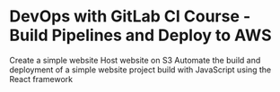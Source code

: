 # DevOps with GitLab CI Course - Build Pipelines and Deploy to AWS

Create a simple website
Host website on S3
Automate the build and deployment of a simple website project build with JavaScript using the React framework
